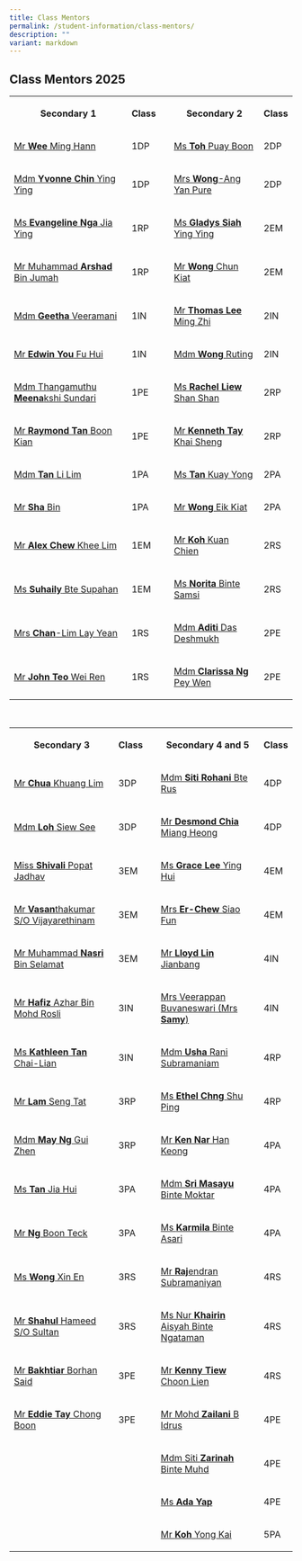 ```yaml
---
title: Class Mentors
permalink: /student-information/class-mentors/
description: ""
variant: markdown
---
```

<h2>Class Mentors 2025</h2>
<table>
	<tbody>
		<tr>
			<th rowspan="1" colspan="1"><p>Secondary 1</p></th>
			<th rowspan="1" colspan="1"><p>Class</p></th>
			<td rowspan="1" colspan="1"><p></p></td>
			<th rowspan="1" colspan="1"><p>Secondary 2</p>
			</th><th rowspan="1" colspan="1"><p>Class</p></th>
		</tr>
		<tr>
			<td rowspan="1" colspan="1"><p><a href="mailto:wee_ming_hann@schools.gov.sg" target="_blank">Mr <b>Wee</b> Ming Hann</a></p></td>
			<td rowspan="1" colspan="1"><p>1DP</p></td>
			<td rowspan="1" colspan="1"><p></p></td>
			<td rowspan="1" colspan="1"><p><a href="mailto:toh_puay_boon@schools.gov.sg" target="_blank">Ms <b>Toh</b> Puay Boon</a></p></td>
			<td rowspan="1" colspan="1"><p>2DP</p></td>
		</tr>
		<tr>
			<td rowspan="1" colspan="1"><p><a href="mailto:chin_ying_ying@schools.gov.sg" target="_blank">Mdm <b>Yvonne Chin</b> Ying Ying</a></p></td>
			<td rowspan="1" colspan="1"><p>1DP</p></td>
			<td rowspan="1" colspan="1"><p></p></td>
			<td rowspan="1" colspan="1"><p><a href="mailto:ang_yan_pure@schools.gov.sg" target="_blank">Mrs <b>Wong</b>-Ang Yan Pure</a></p></td>
			<td rowspan="1" colspan="1"><p>2DP</p></td>
		</tr>
		<tr>
			<td rowspan="1" colspan="1"><p><a href="mailto:evangeline_nga_jia_ying@schools.gov.sg" target="_blank">Ms <b>Evangeline Nga</b> Jia Ying</a></p></td>
			<td rowspan="1" colspan="1"><p>1RP</p></td>
			<td rowspan="1" colspan="1"><p></p></td>
			<td rowspan="1" colspan="1"><p><a href="mailto:gladys_siah_ying_ying@schools.gov.sg" target="_blank">Ms <b>Gladys Siah</b> Ying Ying</a></p></td>
			<td rowspan="1" colspan="1"><p>2EM</p></td>
		</tr>
		<tr>
			<td rowspan="1" colspan="1"><p><a href="mailto:muhammad_arshad_jumah@schools.gov.sg" target="_blank">Mr Muhammad <b>Arshad</b> Bin Jumah</a></p></td>
			<td rowspan="1" colspan="1"><p>1RP</p></td>
			<td rowspan="1" colspan="1"><p></p></td>
			<td rowspan="1" colspan="1"><p><a href="mailto:wong_chun_kiat@schools.gov.sg" target="_blank">Mr <b>Wong</b> Chun Kiat</a></p></td>
			<td rowspan="1" colspan="1"><p>2EM</p></td>
		</tr>
		<tr>
			<td rowspan="1" colspan="1"><p><a href="mailto:geetha_veeramani@schools.gov.sg" target="_blank">Mdm <b>Geetha </b>Veeramani</a></p></td>
			<td rowspan="1" colspan="1"><p>1IN</p></td>
			<td rowspan="1" colspan="1"><p></p></td>
			<td rowspan="1" colspan="1"><p><a href="mailto:thomas_lee_ming_zhi_a@schools.gov.sg" target="_blank">Mr <b>Thomas Lee</b> Ming Zhi</a></p></td>
			<td rowspan="1" colspan="1"><p>2IN</p></td>
		</tr>
		<tr>
			<td rowspan="1" colspan="1"><p><a href="mailto:you_fu_hui@schools.gov.sg" target="_blank">Mr <b>Edwin You</b> Fu Hui</a></p></td>
			<td rowspan="1" colspan="1"><p>1IN</p></td>
			<td rowspan="1" colspan="1"><p></p></td>
			<td rowspan="1" colspan="1"><p><a href="mailto:wong_ruting@schools.gov.sg" target="_blank">Mdm <b>Wong</b> Ruting</a></p></td>
			<td rowspan="1" colspan="1"><p>2IN</p></td>
		</tr>
		<tr>
			<td rowspan="1" colspan="1"><p><a href="mailto:meenakshi_sundari@schools.gov.sg" target="_blank">Mdm Thangamuthu <b>Meena</b>kshi Sundari</a></p></td>
			<td rowspan="1" colspan="1"><p>1PE</p></td>
			<td rowspan="1" colspan="1"><p></p></td>
			<td rowspan="1" colspan="1"><p><a href="mailto:liew_shan_shan@schools.gov.sg" target="_blank">Ms <b>Rachel Liew</b> Shan Shan</a></p></td>
			<td rowspan="1" colspan="1"><p>2RP</p></td>
		</tr>
		<tr>
			<td rowspan="1" colspan="1"><p><a href="mailto:raymond_tan_boon_kian@schools.gov.sg" target="_blank">Mr <b>Raymond Tan</b> Boon Kian</a></p></td>
			<td rowspan="1" colspan="1"><p>1PE</p></td>
			<td rowspan="1" colspan="1"><p></p></td>
			<td rowspan="1" colspan="1"><p><a href="mailto:tay_khai_sheng_kenneth@schools.gov.sg" target="_blank">Mr <b>Kenneth Tay</b> Khai Sheng</a></p></td>
			<td rowspan="1" colspan="1"><p>2RP</p></td>
		</tr>
		<tr>
			<td rowspan="1" colspan="1"><p><a href="mailto:tan_li_lim@schools.gov.sg" target="_blank">Mdm <b>Tan</b> Li Lim</a></p></td>
			<td rowspan="1" colspan="1"><p>1PA</p></td>
			<td rowspan="1" colspan="1"><p></p></td>
			<td rowspan="1" colspan="1"><p><a href="mailto:tan_kuay_yong@schools.gov.sg" target="_blank">Ms <b>Tan</b> Kuay Yong</a></p></td>
			<td rowspan="1" colspan="1"><p>2PA</p></td>
		</tr>
		<tr>
			<td rowspan="1" colspan="1"><p><a href="mailto:sha_bin@schools.gov.sg" target="_blank">Mr <b>Sha</b> Bin</a></p></td>
			<td rowspan="1" colspan="1"><p>1PA</p></td>
			<td rowspan="1" colspan="1"><p></p></td>
			<td rowspan="1" colspan="1"><p><a href="mailto:wong_eik_kiat@schools.gov.sg" target="_blank">Mr <b>Wong</b> Eik Kiat</a></p></td>
			<td rowspan="1" colspan="1"><p>2PA</p></td>
		</tr>
		<tr>
			<td rowspan="1" colspan="1"><p><a href="mailto:chew_khee_lim@schools.gov.sg" target="_blank">Mr <b>Alex Chew</b> Khee Lim</a></p></td>
			<td rowspan="1" colspan="1"><p>1EM</p></td>
			<td rowspan="1" colspan="1"><p></p></td>
			<td rowspan="1" colspan="1"><p><a href="mailto:koh_kuan_chien@schools.gov.sg" target="_blank">Mr <b>Koh</b> Kuan Chien</a></p></td>
			<td rowspan="1" colspan="1"><p>2RS</p></td>
		</tr>
		<tr>
			<td rowspan="1" colspan="1"><p><a href="mailto:suhaily_supahan@schools.gov.sg" target="_blank">Ms <b>Suhaily</b> Bte Supahan</a></p></td>
			<td rowspan="1" colspan="1"><p>1EM</p></td>
			<td rowspan="1" colspan="1"><p></p></td>
			<td rowspan="1" colspan="1"><p><a href="mailto:norita_samsi@schools.gov.sg" target="_blank">Ms <b>Norita</b> Binte Samsi</a></p></td>
			<td rowspan="1" colspan="1"><p>2RS</p></td>
		</tr>
		<tr>
			<td rowspan="1" colspan="1"><p><a href="mailto:lim_lay_yean@schools.gov.sg" target="_blank">Mrs <b>Chan</b>-Lim Lay Yean</a></p></td>
			<td rowspan="1" colspan="1"><p>1RS</p></td>
			<td rowspan="1" colspan="1"><p></p></td>
			<td rowspan="1" colspan="1"><p><a href="mailto:aditi_das_deshmukh@schools.gov.sg" target="_blank">Mdm <b>Aditi</b> Das Deshmukh</a></p></td>
			<td rowspan="1" colspan="1"><p>2PE</p></td>
		</tr>
		<tr>
			<td rowspan="1" colspan="1"><p><a href="mailto:john_teo_wei_ren@schools.gov.sg" target="_blank">Mr <b>John Teo</b> Wei Ren</a></p></td>
			<td rowspan="1" colspan="1"><p>1RS<br></p></td>
			<td rowspan="1" colspan="1"><p></p></td>
			<td rowspan="1" colspan="1"><p><a href="mailto:clarissa_ng_pey_wen@schools.gov.sg" target="_blank">Mdm <b>Clarissa Ng</b> Pey Wen</a></p></td>
			<td rowspan="1" colspan="1"><p>2PE</p></td>
		</tr>
	</tbody>
</table>
<p><br></p>
<p></p><table>
	<tbody>
		<tr>
			<th rowspan="1" colspan="1"><p>Secondary 3</p></th>
			<th rowspan="1" colspan="1"><p>Class</p></th>
			<td rowspan="1" colspan="1"><p></p></td>
			<th rowspan="1" colspan="1"><p>Secondary 4 and 5</p></th>
			<th rowspan="1" colspan="1"><p>Class</p></th>
		</tr>
		<tr>
			<td rowspan="1" colspan="1"><p><a href="mailto:chua_khuang_lim@schools.gov.sg" target="_blank">Mr <b>Chua</b> Khuang Lim</a></p></td>
			<td rowspan="1" colspan="1"><p>3DP</p></td>
			<td rowspan="1" colspan="1"><p></p></td><td rowspan="1" colspan="1"><p><a href="mailto:siti_rohani_rus@schools.gov.sg" target="_blank">Mdm <b>Siti Rohani</b> Bte Rus</a></p></td>
			<td rowspan="1" colspan="1"><p>4DP</p></td>
		</tr>
		<tr>
			<td rowspan="1" colspan="1"><p><a href="mailto:loh_siew_see@schools.gov.sg" target="_blank">Mdm <b>Loh</b> Siew See</a></p></td>
			<td rowspan="1" colspan="1"><p>3DP</p></td>
			<td rowspan="1" colspan="1"><p></p></td>
			<td rowspan="1" colspan="1"><p><a href="mailto:chia_miang_heong@schools.gov.sg" target="_blank">Mr <b>Desmond Chia</b> Miang Heong</a></p></td>
			<td rowspan="1" colspan="1"><p>4DP</p></td>
		</tr>
		<tr>
			<td rowspan="1" colspan="1"><p><a href="mailto:shivali_popat_jadhav@schools.gov.sg" target="_blank">Miss <b>Shivali</b> Popat Jadhav</a></p></td>
			<td rowspan="1" colspan="1"><p>3EM</p></td>
			<td rowspan="1" colspan="1"><p></p></td>
			<td rowspan="1" colspan="1"><p><a href="mailto:lee_ying_hui_grace@schools.gov.sg" target="_blank">Ms <b>Grace Lee</b> Ying Hui</a></p></td>
			<td rowspan="1" colspan="1"><p>4EM</p></td>
		</tr>
		<tr>
			<td rowspan="1" colspan="1"><p><a href="mailto:vasanthakumar_vijayarethinam@schools.gov.sg" target="_blank">Mr <b>Vasan</b>thakumar S/O Vijayarethinam</a></p></td>
			<td rowspan="1" colspan="1"><p>3EM</p></td>
			<td rowspan="1" colspan="1"><p></p></td>
			<td rowspan="1" colspan="1"><p><a href="mailto:chew_siao_fun@schools.gov.sg" target="_blank">Mrs <b>Er-Chew</b> Siao Fun</a></p></td>
			<td rowspan="1" colspan="1"><p>4EM</p></td>
		</tr>
		<tr>
			<td rowspan="1" colspan="1"><p><a href="mailto:muhammad_nasri_selamat@schools.gov.sg" target="_blank">Mr Muhammad <b>Nasri</b> Bin Selamat</a></p></td>
			<td rowspan="1" colspan="1"><p>3EM</p></td>
			<td rowspan="1" colspan="1"><p></p></td>
			<td rowspan="1" colspan="1"><p><a href="mailto:lloyd_lin_jianbang@schools.gov.sg" target="_blank">Mr <b>Lloyd Lin</b> Jianbang</a></p></td>
			<td rowspan="1" colspan="1"><p>4IN</p></td>
		</tr>
		<tr>
			<td rowspan="1" colspan="1"><p><a href="mailto:hafiz_azhar_mohamad_rosli@schools.gov.sg" target="_blank">Mr <b>Hafiz</b> Azhar Bin Mohd Rosli</a></p></td>
			<td rowspan="1" colspan="1"><p>3IN</p></td>
			<td rowspan="1" colspan="1"><p></p></td>
			<td rowspan="1" colspan="1"><p><a href="mailto:veerappan_buvaneswari@schools.gov.sg" target="_blank">Mrs Veerappan Buvaneswari (Mrs <b>Samy</b>)</a></p></td>
			<td rowspan="1" colspan="1"><p>4IN</p></td>
		</tr>
		<tr>
			<td rowspan="1" colspan="1"><p><a href="mailto:tan_chai-lian_kathleen@schools.gov.sg" target="_blank">Ms <b>Kathleen Tan</b> Chai-Lian</a></p></td>
			<td rowspan="1" colspan="1"><p>3IN</p></td>
			<td rowspan="1" colspan="1"><p></p></td>
			<td rowspan="1" colspan="1"><p><a href="mailto:usha_rani_subramaniam@schools.gov.sg" target="_blank">Mdm <b>Usha</b> Rani Subramaniam</a></p></td>
			<td rowspan="1" colspan="1"><p>4RP</p></td>
		</tr>
		<tr>
			<td rowspan="1" colspan="1"><p><a href="mailto:lam_seng_tat@schools.gov.sg" target="_blank">Mr <b>Lam</b> Seng Tat</a></p></td>
			<td rowspan="1" colspan="1"><p>3RP</p></td>
			<td rowspan="1" colspan="1"><p></p></td>
			<td rowspan="1" colspan="1"><p><a href="mailto:chng_shu_ping_ethel@schools.gov.sg" target="_blank">Ms <b>Ethel Chng</b> Shu Ping</a></p></td>
			<td rowspan="1" colspan="1"><p>4RP</p></td>
		</tr>
		<tr>
			<td rowspan="1" colspan="1"><p><a href="mailto:may_ng_gui_zhen@schools.gov.sg" target="_blank">Mdm <b>May Ng</b> Gui Zhen</a></p></td>
			<td rowspan="1" colspan="1"><p>3RP</p></td>
			<td rowspan="1" colspan="1"><p></p></td><td rowspan="1" colspan="1"><p><a href="mailto:nar_han_keong@schools.gov.sg" target="_blank">Mr <b>Ken Nar</b> Han Keong</a></p></td>
			<td rowspan="1" colspan="1"><p>4PA</p></td>
		</tr>
		<tr>
			<td rowspan="1" colspan="1"><p><a href="mailto:tan_jia_hui_b@schools.gov.sg" target="_blank">Ms <b>Tan</b> Jia Hui</a></p></td>
			<td rowspan="1" colspan="1"><p>3PA</p></td>
			<td rowspan="1" colspan="1"><p></p></td>
			<td rowspan="1" colspan="1"><p><a href="mailto:sri_masayu_moktar@schools.gov.sg" target="_blank">Mdm <b>Sri Masayu</b> Binte Moktar</a></p></td>
			<td rowspan="1" colspan="1"><p>4PA</p></td>
		</tr>
		<tr>
			<td rowspan="1" colspan="1"><p><a href="mailto:ng_boon_teck@schools.gov.sg" target="_blank">Mr <b>Ng</b> Boon Teck</a></p></td>
			<td rowspan="1" colspan="1"><p>3PA</p></td>
			<td rowspan="1" colspan="1"><p></p></td>
	    <td rowspan="1" colspan="1"><p><a href="mailto:karmila_asari@schools.gov.sg" target="_blank">Ms <b>Karmila</b> Binte Asari</a></p></td>
			<td rowspan="1" colspan="1"><p>4PA</p></td>
		</tr>
		<tr>
			<td rowspan="1" colspan="1"><p><a href="mailto:wong_xin_en@schools.gov.sg" target="_blank">Ms <b>Wong</b> Xin En</a></p></td>
			<td rowspan="1" colspan="1"><p>3RS</p></td>
			<td rowspan="1" colspan="1"><p></p></td>
			<td rowspan="1" colspan="1"><p><a href="mailto:rajendran_subramaniyan@schools.gov.sg" target="_blank">Mr <b>Raj</b>endran Subramaniyan</a>
			</p></td><td rowspan="1" colspan="1"><p>4RS</p></td>
		</tr>
		<tr>
			<td rowspan="1" colspan="1"><p><a href="mailto:shahul_hameed_sultan@schools.gov.sg" target="_blank">Mr <b>Shahul</b> Hameed S/O Sultan</a></p></td>
			<td rowspan="1" colspan="1"><p>3RS</p></td>
			<td rowspan="1" colspan="1"><p></p></td>
			<td rowspan="1" colspan="1"><p><a href="mailto:nur_khairin_aisyah_ngataman@schools.gov.sg" target="_blank">Ms Nur <b>Khairin</b> Aisyah Binte Ngataman</a></p></td>
			<td rowspan="1" colspan="1"><p>4RS</p></td>
		</tr>
		<tr>
			<td rowspan="1" colspan="1"><p><a href="mailto:bakhtiar_borhan_said@schools.gov.sg" target="_blank">Mr <b>Bakhtiar</b> Borhan Said</a></p></td>
			<td rowspan="1" colspan="1"><p>3PE</p></td>
			<td rowspan="1" colspan="1"><p></p></td>
			<td rowspan="1" colspan="1"><p><a href="mailto:tiew_choon_lien@schools.gov.sg" target="_blank">Mr <b>Kenny Tiew</b> Choon Lien</a></p></td>
			<td rowspan="1" colspan="1"><p>4RS</p></td>
		</tr>
		<tr>
			<td rowspan="1" colspan="1"><p><a href="mailto:tay_chong_boon_eddie@schools.gov.sg" target="_blank">Mr <b>Eddie Tay</b> Chong Boon</a></p></td>
			<td rowspan="1" colspan="1"><p>3PE</p></td>
			<td rowspan="1" colspan="1"><p></p></td>
			<td rowspan="1" colspan="1"><p><a href="mailto:mohd_zailani_b_idrus@schools.gov.sg" target="_blank">Mr Mohd <b>Zailani</b> B Idrus</a></p></td>
			<td rowspan="1" colspan="1"><p>4PE</p></td>
		</tr>
		<tr>
			<td rowspan="1" colspan="1"><p></p></td>
			<td rowspan="1" colspan="1"><p></p></td>
			<td rowspan="1" colspan="1"><p></p></td>
			<td rowspan="1" colspan="1"><p><a href="mailto:siti_zarinah_muhammad@schools.gov.sg" target="_blank">Mdm Siti <b>Zarinah</b> Binte Muhd</a></p></td>
			<td rowspan="1" colspan="1"><p>4PE</p></td>
		</tr>
		<tr>
			<td rowspan="1" colspan="1"><p></p></td>
			<td rowspan="1" colspan="1"><p></p></td>
			<td rowspan="1" colspan="1"><p></p></td>
			<td rowspan="1" colspan="1"><p><a href="mailto:ada_yap@schools.gov.sg" target="_blank">Ms <b>Ada Yap</b></a></p></td>
			<td rowspan="1" colspan="1"><p>4PE</p></td>
		</tr>
		<tr>
			<td rowspan="1" colspan="1"><p></p></td>
			<td rowspan="1" colspan="1"><p></p></td>
			<td rowspan="1" colspan="1"><p></p></td>
			<td rowspan="1" colspan="1"><p><a href="mailto:koh_yong_kai@schools.gov.sg" target="_blank">Mr <b>Koh</b> Yong Kai</a></p></td>
			<td rowspan="1" colspan="1"><p>5PA</p><p></p></td>
		</tr>
	</tbody>
</table>
<p></p>